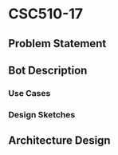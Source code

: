 # CSC510-17
## Problem Statement

## Bot Description

### Use Cases

### Design Sketches

## Architecture Design
